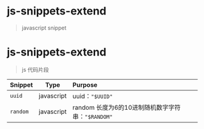 # js-snippets-extend
> javascript snippet

# js-snippets-extend
> js 代码片段

| Snippet    |   Type   | Purpose       |
| :--------- | :------: | :------------ |
|`uuid`|javascript|uuid：`"$UUID"`|
|`random`|javascript|random 长度为6的10进制随机数字字符串：`"$RANDOM"`|